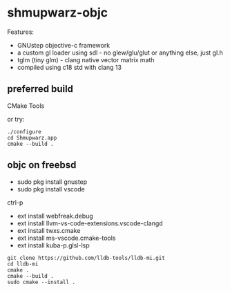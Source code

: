 # shmupwarz-objc


Features:

* GNUstep objective-c framework
* a custom gl loader using sdl - no glew/glu/glut or anything else, just gl.h
* tglm (tiny glm) - clang native vector matrix math
* compiled using c18 std with clang 13

## preferred build
CMake Tools

or try:
```
./configure
cd Shmupwarz.app
cmake --build .
```

## objc on freebsd

* sudo pkg install gnustep
* sudo pkg install vscode

ctrl-p
* ext install webfreak.debug
* ext install llvm-vs-code-extensions.vscode-clangd
* ext install twxs.cmake
* ext install ms-vscode.cmake-tools
* ext install kuba-p.glsl-lsp

```
git clone https://github.com/lldb-tools/lldb-mi.git
cd lldb-mi
cmake .
cmake --build .
sudo cmake --install .
```
